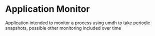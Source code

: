 # Application Monitor
Application intended to monitor a process using umdh to take periodic snapshots, possible other monitoring included over time
